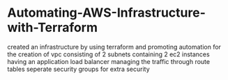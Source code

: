 # Automating-AWS-Infrastructure-with-Terraform
created an infrastructure by using terraform and promoting automation for the creation of vpc consisting of 2 subnets containing 2 ec2 instances having an application load balancer  managing the traffic through route tables seperate security groups for extra security 
